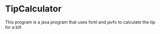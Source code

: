 # TipCalculator
This program is a java program that uses fxml and javfx to calculate the tip for a bill
